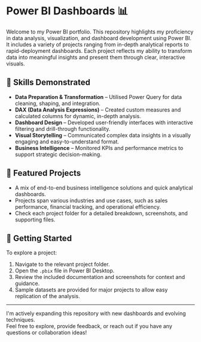 # Power BI Dashboards 📊

Welcome to my Power BI portfolio. This repository highlights my proficiency in data analysis, visualization, and dashboard development using Power BI. It includes a variety of projects ranging from in-depth analytical reports to rapid-deployment dashboards. Each project reflects my ability to transform data into meaningful insights and present them through clear, interactive visuals.

## 🔧 Skills Demonstrated

- **Data Preparation & Transformation** – Utilised Power Query for data cleaning, shaping, and integration.
- **DAX (Data Analysis Expressions)** – Created custom measures and calculated columns for dynamic, in-depth analysis.
- **Dashboard Design** – Developed user-friendly interfaces with interactive filtering and drill-through functionality.
- **Visual Storytelling** – Communicated complex data insights in a visually engaging and easy-to-understand format.
- **Business Intelligence** – Monitored KPIs and performance metrics to support strategic decision-making.

## 📁 Featured Projects

- A mix of end-to-end business intelligence solutions and quick analytical dashboards.
- Projects span various industries and use cases, such as sales performance, financial tracking, and operational efficiency.
- Check each project folder for a detailed breakdown, screenshots, and supporting files.

## 🚀 Getting Started

To explore a project:

1. Navigate to the relevant project folder.
2. Open the `.pbix` file in Power BI Desktop.
3. Review the included documentation and screenshots for context and guidance.
4. Sample datasets are provided for major projects to allow easy replication of the analysis.

---

I'm actively expanding this repository with new dashboards and evolving techniques.  
Feel free to explore, provide feedback, or reach out if you have any questions or collaboration ideas!
